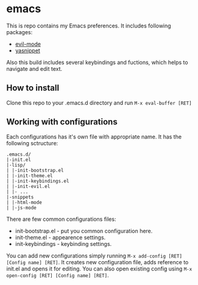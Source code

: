 # emacs
This is repo contains my Emacs preferences. It includes following packages:
* [evil-mode](https://github.com/emacs-evil/evil)
* [yasnippet](https://github.com/joaotavora/yasnippet)

Also this build includes several keybindings and fuctions, which helps to navigate and edit text. 

## How to install
Clone this repo to your .emacs.d directory and run `M-x eval-buffer [RET]`

## Working with configurations
Each configurations has it's own file with appropriate name. It has the following sctructure:
```
.emacs.d/
|-init.el
|-lisp/
| |-init-bootstrap.el
| |-init-theme.el
| |-init-keybindings.el
| |-init-evil.el
| |- ...
|-snippets
| |-html-mode
| |-js-mode
```
There are few common configurations files: 
* init-bootstrap.el - put you common configuration here.
* init-theme.el - appearence settings.
* init-keybindings - keybinding settings.

You can add new configurations simply running `M-x add-config [RET] [Config name] [RET]`. It creates new configuration file, adds reference to init.el and opens it for editing.
You can also open existing config using `M-x open-config [RET] [Config name] [RET]`.
